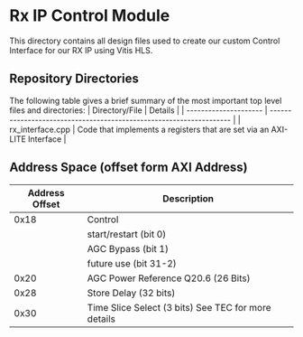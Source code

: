 # Rx IP Control Module

This directory contains all design files used to create our custom Control Interface for our RX IP using Vitis HLS.

## Repository Directories

The following table gives a brief summary of the most important top level files and directories:
| Directory/File        | Details                                                             |
| --------------------- | ------------------------------------------------------------------- |
| rx_interface.cpp   | Code that implements a registers that are set via an AXI-LITE Interface  |

## Address Space (offset form AXI Address)

| Address Offset        | Description |
| --------------------- | ------------------------------------------------------------------- |
| 0x18  | Control  |
|       | start/restart  (bit 0)|
|       | AGC Bypass (bit 1) |
|       | future use (bit 31-2) |
| 0x20 | AGC Power Reference Q20.6 (26 Bits) |
| 0x28 | Store Delay (32 bits) |
| 0x30 | Time Slice Select (3 bits) See TEC for more details |
